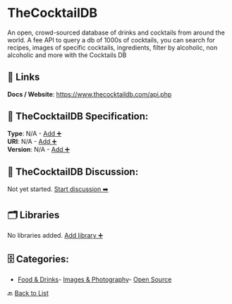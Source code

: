# TheCocktailDB

An open, crowd-sourced database of drinks and cocktails from around the world. A fee API to query a db of 1000s of cocktails, you can search for recipes, images of specific cocktails, ingredients, filter by alcoholic, non alcoholic and more with the Cocktails DB

##  🔗 Links
**Docs / Website**: https://www.thecocktaildb.com/api.php

## 🧬 TheCocktailDB Specification:
**Type**: N/A - [Add ➕](https://github.com/apis-list/apis-list/edit/main/apis.yaml#L19437)  
**URI**: N/A - [Add ➕](https://github.com/apis-list/apis-list/edit/main/apis.yaml#L19437)  
**Version**: N/A - [Add ➕](https://github.com/apis-list/apis-list/edit/main/apis.yaml#L19437)

## 💬 TheCocktailDB Discussion:
Not yet started. [Start discussion ➡️](https://github.com/apis-list/apis-list/discussions/new)

## 🗂️ Libraries

No libraries added. [Add library ➕](https://github.com/apis-list/apis-list/edit/main/apis.yaml#L19437)    


## 🗄️ Categories:
- [Food & Drinks](https://github.com/apis-list/apis-list#food--drinks-)- [Images & Photography](https://github.com/apis-list/apis-list#images--photography-)- [Open Source](https://github.com/apis-list/apis-list#open-source-)

🔙  [Back to List](https://github.com/apis-list/apis-list)
